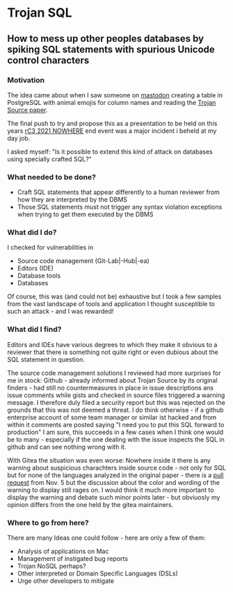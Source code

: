 # Trojan SQL

## How to mess up other peoples databases by spiking SQL statements with spurious Unicode control characters

### Motivation

The idea came about when I saw someone on [mastodon](https://mastodon.social/@elbosso) creating a table
in PostgreSQL with animal emojis for column names and reading the [Trojan Source paper](https://arxiv.org/abs/2111.00169).

The final push to try and propose this as a presentation to be held on this years [rC3 2021 NOWHERE](https://events.ccc.de/2021/11/08/rc3-2021-nowhere/)
end event was a major incident i beheld at my day job.

I asked myself: "Is it possible to extend this kind of attack on databases using specially crafted SQL?"

### What needed to be done?

* Craft SQL statements that appear differently to a human reviewer from how they are interpreted by the DBMS
* Those SQL statements must not trigger any syntax violation exceptions when trying to get them executed by the DBMS

### What did I do?

I checked for vulnerabilities in 

* Source code management (Git-Lab|-Hub|-ea)
* Editors (IDE)
* Database tools
* Databases

Of course, this was (and could not be) exhaustive but I took a few samples from the vast landscape of tools and application I thought 
susceptible to such an attack - and I was rewarded!

### What did I find?

Editors and IDEs have various degrees to which they make it obvious to a reviewer that there is something not quite right or even dubious
about the SQL statement in question.

The source code management solutions I reviewed had more surprises for me in stock: Github - already informed about Trojan Source by its original 
finders - had still no countermeasures in place in issue descriptions ans issue comments while gists and checked in source files triggered a warning message. I therefore
duly filed a security report but this was rejected on the grounds that this was not deemed a threat. I do think otherwise - if a github enterprise account 
of some team manager or similar ist
hacked and from within it comments are posted saying "I need you to put this SQL forward to production" I am sure, this succeeds in a few cases when I think one would be to many -
especially if the one dealing with the issue inspects the SQL in github and can see nothing wrong with it.

With Gitea the situation was even worse: Nowhere inside it there is any warning about suspicious charachters inside source code - not only for SQL but for none of
the languages analyzed in the original paper - there is a [pull request](https://github.com/go-gitea/gitea/pull/17562) from Nov. 5 but the discussion about the color and wording of the warning to display still rages on.
I would think it much more important to display the warning and debate such minor points later - but obviuosly my opinion differs from the one held by the gitea maintainers.

### Where to go from here?
There are many Ideas one could follow - here are only a few of them:

* Analysis of applications on Mac
* Management of instigated bug reports
* Trojan NoSQL perhaps?
* Other interpreted or Domain Specific Languages (DSLs)
* Urge other developers to mitigate

